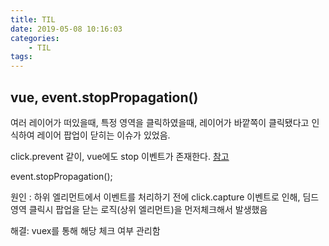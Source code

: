 ```yaml
---
title: TIL
date: 2019-05-08 10:16:03
categories:
    - TIL
tags:
---
```


## vue, event.stopPropagation()

여러 레이어가 떠있을때, 특정 영역을 클릭하였을때, 레이어가 바깥쪽이 클릭됐다고 인식하여 레이어 팝업이 닫히는 이슈가 있었음.

click.prevent 같이, vue에도 stop 이벤트가 존재한다. [참고](https://kr.vuejs.org/v2/guide/events.html)

event.stopPropagation();

원인 : 하위 엘리먼트에서 이벤트를 처리하기 전에 click.capture 이벤트로 인해, 딤드 영역 클릭시 팝업을 닫는 로직(상위 엘리먼트)을 먼저체크해서 발생했음

해결: vuex를 통해 해당 체크 여부 관리함
